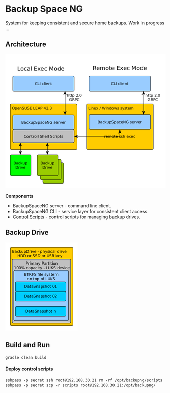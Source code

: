 Backup Space NG
===============
System for keeping consistent and secure home backups. 
Work in progress ...

Architecture
------------
![Architecture](docs/architecture-overview.png)

__Components__
* BackupSpaceNG server - command line client.
* BackupSpaceNG CLI - service layer for consistent client access.
* [Control Scripts](scripts/README.md) - control scripts for managing backup drives.

Backup Drive
------------
![BackupDrive](docs/backup-drive.png)

Build and Run
-------------
```gradle clean build```

#### Deploy control scripts
```
sshpass -p secret ssh root@192.168.30.21 rm -rf /opt/backupng/scripts
sshpass -p secret scp -r scripts root@192.168.30.21:/opt/backupng/
```
